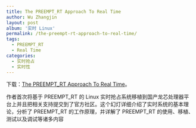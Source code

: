 ```yaml
---
title: The PREEMPT_RT Approach To Real Time
author: Wu Zhangjin
layout: post
album: '实时 Linux'
permalink: /the-preempt-rt-approach-to-real-time/
tags:
  - PREEMPT_RT
  - Real Time
categories:
  - 实时抢占
  - 实时性
---
```


下载：[The PREEMPT_RT Approach To Real Time](/wp-content/uploads/2014/04/preempt_rt1.pdf)。

作者首次将基于 PREEMPT_RT 的 Linux 实时抢占系统移植到国产龙芯处理器平台上并且把相关支持提交到了官方社区。这个幻灯详细介绍了实时系统的基本理论，分析了 PREEMPT_RT 的工作原理，并详解了 PREEMPT_RT 的使用、移植、测试以及调试等诸多内容
